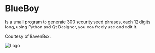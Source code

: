 # BlueBoy

Is a small program to generate 300 security seed phrases, each 12 digits long, using Python and Qt Designer, you can freely use and edit it.

Courtesy of RavenBox.

![Logo](https://user-images.githubusercontent.com/48575263/176360920-6b6f8f20-c540-49f7-9821-c1004cb899ad.png)
